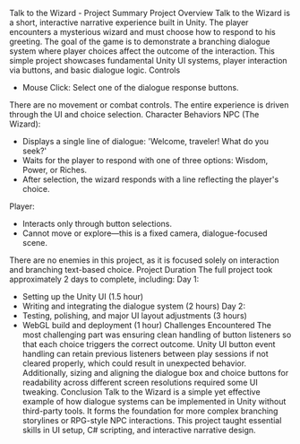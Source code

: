 Talk to the Wizard - Project Summary
Project Overview
Talk to the Wizard is a short, interactive narrative experience built in Unity. The player encounters a mysterious wizard and must choose how to respond to his greeting. The goal of the game is to demonstrate a branching dialogue system where player choices affect the outcome of the interaction. This simple project showcases fundamental Unity UI systems, player interaction via buttons, and basic dialogue logic.
Controls
- Mouse Click: Select one of the dialogue response buttons.

There are no movement or combat controls. The entire experience is driven through the UI and choice selection.
Character Behaviors
NPC (The Wizard):
 - Displays a single line of dialogue: 'Welcome, traveler! What do you seek?'
 - Waits for the player to respond with one of three options: Wisdom, Power, or Riches.
 - After selection, the wizard responds with a line reflecting the player's choice.

 Player:
 - Interacts only through button selections.
 - Cannot move or explore—this is a fixed camera, dialogue-focused scene.

 There are no enemies in this project, as it is focused solely on interaction and branching text-based choice.
Project Duration
The full project took approximately 2 days to complete, including:
Day 1:
 - Setting up the Unity UI (1.5 hour)
 - Writing and integrating the dialogue system (2 hours)
Day 2:
 - Testing, polishing, and major UI layout adjustments (3 hours)
 - WebGL build and deployment (1 hour)
Challenges Encountered
The most challenging part was ensuring clean handling of button listeners so that each choice triggers the correct outcome. Unity UI button event handling can retain previous listeners between play sessions if not cleared properly, which could result in unexpected behavior. Additionally, sizing and aligning the dialogue box and choice buttons for readability across different screen resolutions required some UI tweaking.
Conclusion
Talk to the Wizard is a simple yet effective example of how dialogue systems can be implemented in Unity without third-party tools. It forms the foundation for more complex branching storylines or RPG-style NPC interactions. This project taught essential skills in UI setup, C# scripting, and interactive narrative design.

